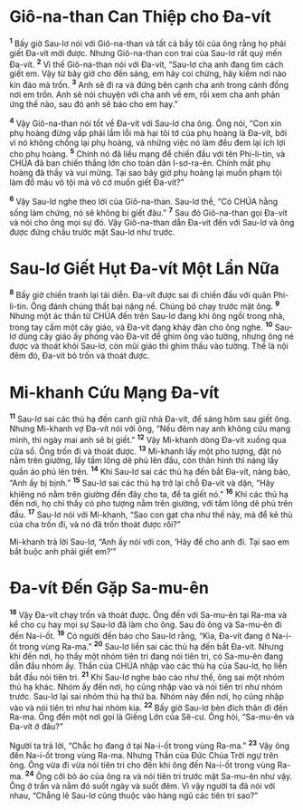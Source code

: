 

# Giô-na-than Can Thiệp cho Đa-vít
<sup><b>1</b></sup> Bấy giờ Sau-lơ nói với Giô-na-than và tất cả bầy tôi của ông rằng họ phải giết Đa-vít mới được. Nhưng Giô-na-than con trai của Sau-lơ rất quý mến Đa-vít. <sup><b>2</b></sup> Vì thế Giô-na-than nói với Đa-vít, “Sau-lơ cha anh đang tìm cách giết em. Vậy từ bây giờ cho đến sáng, em hãy coi chừng, hãy kiếm nơi nào kín đáo mà trốn. <sup><b>3</b></sup> Anh sẽ đi ra và đứng bên cạnh cha anh trong cánh đồng nơi em trốn. Anh sẽ nói chuyện với cha anh về em, rồi xem cha anh phản ứng thế nào, sau đó anh sẽ báo cho em hay.”

<sup><b>4</b></sup> Vậy Giô-na-than nói tốt về Đa-vít với Sau-lơ cha ông. Ông nói, “Con xin phụ hoàng đừng vấp phải lầm lỗi mà hại tôi tớ của phụ hoàng là Đa-vít, bởi vì nó không chống lại phụ hoàng, và những việc nó làm đều đem lại ích lợi cho phụ hoàng. <sup><b>5</b></sup> Chính nó đã liều mạng để chiến đấu với tên Phi-li-tin, và CHÚA đã ban chiến thắng lớn cho toàn dân I-sơ-ra-ên. Chính mắt phụ hoàng đã thấy và vui mừng. Tại sao bây giờ phụ hoàng lại muốn phạm tội làm đổ máu vô tội mà vô cớ muốn giết Đa-vít?”

<sup><b>6</b></sup> Vậy Sau-lơ nghe theo lời của Giô-na-than. Sau-lơ thề, “Có CHÚA hằng sống làm chứng, nó sẽ không bị giết đâu.” <sup><b>7</b></sup> Sau đó Giô-na-than gọi Đa-vít và nói cho ông mọi sự đó. Vậy Giô-na-than dẫn Đa-vít đến với Sau-lơ và ông được đứng chầu trước mặt Sau-lơ như trước.

# Sau-lơ Giết Hụt Đa-vít Một Lần Nữa
<sup><b>8</b></sup> Bấy giờ chiến tranh lại tái diễn. Đa-vít được sai đi chiến đấu với quân Phi-li-tin. Ông đánh chúng thất bại nặng nề. Chúng bỏ chạy trước mặt ông. <sup><b>9</b></sup> Nhưng một ác thần từ CHÚA đến trên Sau-lơ đang khi ông ngồi trong nhà, trong tay cầm một cây giáo, và Đa-vít đang khảy đàn cho ông nghe. <sup><b>10</b></sup> Sau-lơ dùng cây giáo ấy phóng vào Đa-vít để ghim ông vào tường, nhưng ông né được và thoát khỏi Sau-lơ, còn mũi giáo thì ghim thấu vào tường. Thế là nội đêm đó, Đa-vít bỏ trốn và thoát được.

# Mi-khanh Cứu Mạng Đa-vít
<sup><b>11</b></sup> Sau-lơ sai các thủ hạ đến canh giữ nhà Đa-vít, để sáng hôm sau giết ông. Nhưng Mi-khanh vợ Đa-vít nói với ông, “Nếu đêm nay anh không cứu mạng mình, thì ngày mai anh sẽ bị giết.” <sup><b>12</b></sup> Vậy Mi-khanh dòng Đa-vít xuống qua cửa sổ. Ông trốn đi và thoát được. <sup><b>13</b></sup> Mi-khanh lấy một pho tượng, đặt nó nằm trên giường, lấy tấm lông dê phủ lên đầu, còn thân hình thì nàng lấy quần áo phủ lên trên. <sup><b>14</b></sup> Khi Sau-lơ sai các thủ hạ đến bắt Đa-vít, nàng bảo, “Anh ấy bị bịnh.” <sup><b>15</b></sup> Sau-lơ sai các thủ hạ trở lại chỗ Đa-vít và dặn, “Hãy khiêng nó nằm trên giường đến đây cho ta, để ta giết nó.” <sup><b>16</b></sup> Khi các thủ hạ đến nơi, họ chỉ thấy có pho tượng nằm trên giường, với tấm lông dê phủ trên đầu. <sup><b>17</b></sup> Sau-lơ nói với Mi-khanh, “Sao con gạt cha như thế này, mà để kẻ thù của cha trốn đi, và nó đã trốn thoát được rồi?”

Mi-khanh trả lời Sau-lơ, “Anh ấy nói với con, ‘Hãy để cho anh đi. Tại sao em bắt buộc anh phải giết em?’”

# Đa-vít Đến Gặp Sa-mu-ên
<sup><b>18</b></sup> Vậy Đa-vít chạy trốn và thoát được. Ông đến với Sa-mu-ên tại Ra-ma và kể cho cụ hay mọi sự Sau-lơ đã làm cho ông. Sau đó ông và Sa-mu-ên đi đến Na-i-ốt. <sup><b>19</b></sup> Có người đến báo cho Sau-lơ rằng, “Kìa, Đa-vít đang ở Na-i-ốt trong vùng Ra-ma.” <sup><b>20</b></sup> Sau-lơ liền sai các thủ hạ đến bắt Đa-vít. Nhưng khi đến nơi, họ thấy một nhóm tiên tri đang nói tiên tri, có Sa-mu-ên đang dẫn đầu nhóm ấy. Thần của CHÚA nhập vào các thủ hạ của Sau-lơ, họ liền bắt đầu nói tiên tri. <sup><b>21</b></sup> Khi Sau-lơ nghe báo cáo như thế, ông sai một nhóm thủ hạ khác. Nhóm ấy đến nơi, họ cũng nhập vào và nói tiên tri như nhóm trước. Sau-lơ lại sai nhóm thủ hạ thứ ba. Nhóm này đến nơi, họ cũng nhập vào và nói tiên tri như hai nhóm kia. <sup><b>22</b></sup> Bấy giờ Sau-lơ bèn đích thân đi đến Ra-ma. Ông đến một nơi gọi là Giếng Lớn của Sê-cư. Ông hỏi, “Sa-mu-ên và Đa-vít ở đâu?”

Người ta trả lời, “Chắc họ đang ở tại Na-i-ốt trong vùng Ra-ma.” <sup><b>23</b></sup> Vậy ông đến Na-i-ốt trong vùng Ra-ma. Nhưng Thần của Đức Chúa Trời ngự trên ông. Ông vừa đi vừa nói tiên tri cho đến khi ông đến Na-i-ốt trong vùng Ra-ma. <sup><b>24</b></sup> Ông cởi bỏ áo của ông ra và nói tiên tri trước mặt Sa-mu-ên như vậy. Ông ở trần và nằm đó suốt ngày và suốt đêm. Vì vậy người ta đã nói với nhau, “Chẳng lẽ Sau-lơ cũng thuộc vào hàng ngũ các tiên tri sao?”

